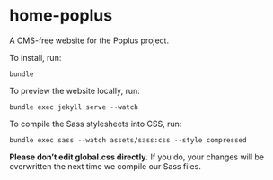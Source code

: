 home-poplus
===========

A CMS-free website for the Poplus project.

To install, run:

```shell
bundle
```

To preview the website locally, run:

```shell
bundle exec jekyll serve --watch
```

To compile the Sass stylesheets into CSS, run:

```shell
bundle exec sass --watch assets/sass:css --style compressed
```

**Please don’t edit global.css directly.** If you do, your changes will be overwritten the next time we compile our Sass files.
